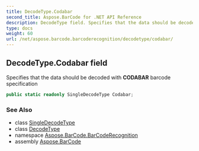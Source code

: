 ```yaml
---
title: DecodeType.Codabar
second_title: Aspose.BarCode for .NET API Reference
description: DecodeType field. Specifies that the data should be decoded with CODABAR barcode specification
type: docs
weight: 60
url: /net/aspose.barcode.barcoderecognition/decodetype/codabar/
---
```

## DecodeType.Codabar field

Specifies that the data should be decoded with **CODABAR** barcode specification

```csharp
public static readonly SingleDecodeType Codabar;
```

### See Also

* class [SingleDecodeType](../../singledecodetype/)
* class [DecodeType](../)
* namespace [Aspose.BarCode.BarCodeRecognition](../../../aspose.barcode.barcoderecognition/)
* assembly [Aspose.BarCode](../../../)



